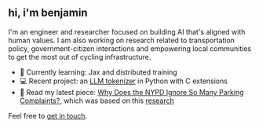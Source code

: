 ## hi, i'm benjamin

I'm an engineer and researcher focused on building AI that's aligned with human values. I am also working on research related to transportation policy, government-citizen interactions and empowering local communities to get the most out of cycling infrastructure.

- 🌱 Currently learning: Jax and distributed training
- 💻 Recent project: an [LLM tokenizer](https://github.com/benarnav/bytephase) in Python with C extensions
- 🚦 Read my latest piece: [Why Does the NYPD Ignore So Many Parking Complaints?](https://www.vitalcitynyc.org/articles/illegal-parking-and-failed-governance-ai-study-of-nypd-enforcement), which was based on this [research](https://papers.ssrn.com/sol3/papers.cfm?abstract_id=4974275)

Feel free to [get in touch](mailto:github@benjaminarnav.com).
